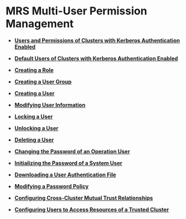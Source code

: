 # MRS Multi-User Permission Management<a name="EN-US_TOPIC_0125375674"></a>

-   **[Users and Permissions of Clusters with Kerberos Authentication Enabled](users-and-permissions-of-clusters-with-kerberos-authentication-enabled.md)**  

-   **[Default Users of Clusters with Kerberos Authentication Enabled](default-users-of-clusters-with-kerberos-authentication-enabled_kerberos.md)**  

-   **[Creating a Role](creating-a-role.md)**  

-   **[Creating a User Group](creating-a-user-group.md)**  

-   **[Creating a User](creating-a-user.md)**  

-   **[Modifying User Information](modifying-user-information.md)**  

-   **[Locking a User](locking-a-user.md)**  

-   **[Unlocking a User](unlocking-a-user.md)**  

-   **[Deleting a User](deleting-a-user.md)**  

-   **[Changing the Password of an Operation User](changing-the-password-of-an-operation-user.md)**  

-   **[Initializing the Password of a System User](initializing-the-password-of-a-system-user.md)**  

-   **[Downloading a User Authentication File](downloading-a-user-authentication-file.md)**  

-   **[Modifying a Password Policy](modifying-a-password-policy.md)**  

-   **[Configuring Cross-Cluster Mutual Trust Relationships](configuring-cross-cluster-mutual-trust-relationships.md)**  

-   **[Configuring Users to Access Resources of a Trusted Cluster](configuring-users-to-access-resources-of-a-trusted-cluster.md)**  


